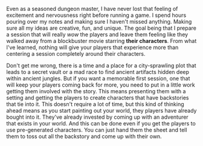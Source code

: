 Even as a seasoned dungeon master, I have never lost that feeling of excitement and nervousness right before running a game. I spend hours pouring over my notes and making sure I haven't missed anything. Making sure all my ideas are creative, fun, and unique. The goal being that I prepare a session that will really *wow* the players and leave them feeling like they walked away from a blockbuster movie starring **their characters**. From what I've learned, nothing will give your players that experience more than centering a session completely around their characters.

Don't get me wrong, there is a time and a place for a city-sprawling plot that leads to a secret vault or a mad race to find ancient artifacts hidden deep within ancient jungles. But if you want a memorable first session, one that will keep your players coming back for more, you need to put in a little work getting them involved with the story. This means presenting them with a setting and getting the players to create characters that have backstories that tie into it. This doesn't require a lot of time, but this kind of thinking ahead means as you start painting out your world, they players have already bought into it. They've already invested by coming up with an adventurer that exists in your world. And this can be done even if you get the players to use pre-generated characters. You can just hand them the sheet and tell them to toss out all the backstory and come up with their own.

